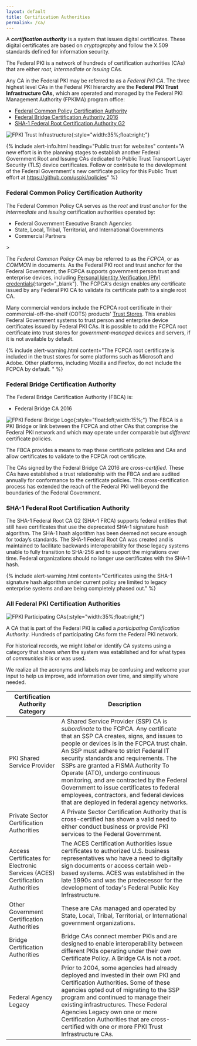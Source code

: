 ```yaml
---
layout: default
title: Certification Authorities
permalink: /ca/
---
```


A **_certification authority_** is a system that issues digital certificates. These digital certificates are based on _cryptography_ and follow the X.509 standards defined for information security.

The Federal PKI is a network of hundreds of certification authorities (CAs) that are either _root_, _intermediate_ or _issuing_ CAs. <!--Capitalize or lowercased preferred? (consistency)-->

Any CA in the Federal PKI may be referred to as a _Federal PKI CA_. The three highest level CAs in the Federal PKI hierarchy are the **Federal PKI Trust Infrastructure CAs,** which are operated and managed by the Federal PKI Management Authority (FPKIMA) program office:

* [Federal Common Policy Certification Authority](#federal-common-policy-certification-authority)
* [Federal Bridge Certification Authority 2016](#federal-bridge-certification-authority)
* [SHA-1 Federal Root Certification Authority G2](#sha-1-federal-root-certification-authority)

![FPKI Trust Infrastructure]({{site.baseurl}}/img/fpki_trust_cas.png){:style="width:35%;float:right;"}


{% include alert-info.html heading="Public trust for websites" content="A new effort is in the planning stages to establish another Federal Government Root and Issuing CAs dedicated to Public Trust Transport Layer Security (TLS) device certificates. Follow or contribute to the development of the Federal Government's new certificate policy for this Public Trust effort at https://github.com/uspki/policies" %}


### Federal Common Policy Certification Authority

The Federal Common Policy CA serves as the _root_ and _trust anchor_ for the _intermediate_ and _issuing_ certification authorities operated by:  

- Federal Government Executive Branch Agencies  
- State, Local, Tribal, Territorial, and International Governments  
- Commercial Partners 


<!--- ![Example of COMMON Serving as the Trust Anchor]({{site.baseurl}}/img/fcpca-chainV5.png){:style="width:40%;float:right;"}
*Example of COMMON as the Trust Anchor*{:style="float:right;clear:both;font-size:14px;text-align:center;margin:20px 0 0 0;width:40%;"} --->
<!--"root" that was not part of a name was lowercased above. A couple of paragraphs above it said that the FCPCA is the "root and trust anchor" (redundancy).-->  >
The _Federal Common Policy CA_ may be referred to as the _FCPCA_, or as _COMMON_ in documents. As the Federal PKI root and trust anchor for the Federal Government, the FCPCA supports government person trust and enterprise devices, including [Personal Identity Verification (PIV) credentials](https://piv.idmanagement.gov/#what-is-piv){:target="_blank"}. The FCPCA's design enables any certificate issued by any Federal PKI CA to validate its certificate path to a single root CA.<!--The single root CA is the FCPCA?-->

Many commercial vendors include the FCPCA root certificate in their commercial-off-the-shelf (COTS) products' [Trust Stores](../truststores/). This enables Federal Government systems to trust person and enterprise device certificates issued by Federal PKI CAs. It is possible to add the FCPCA root certificate into trust stores for _government-managed_ devices and servers, if it is not available by default.

{% include alert-warning.html content="The FCPCA root certificate is included in the trust stores for some platforms such as Microsoft and Adobe. Other platforms, including Mozilla and Firefox, do not include the FCPCA by default. " %}

### Federal Bridge Certification Authority

The Federal Bridge Certification Authority (FBCA) is:

- Federal Bridge CA 2016

![FPKI Federal Bridge Logo]({{site.baseurl}}/img/fbca-logo.png){:style="float:left;width:15%;"}
The FBCA is a PKI Bridge or link between the FCPCA and other CAs that comprise the Federal PKI network and which may operate under comparable but _different_ certificate policies.  

The FBCA provides a means to map these certificate policies and CAs and allow certificates to validate to the FCPCA root certificate.<!--Validating to the FCPCA root certificate" idea is stated above at "The FCPCA's design enables any certificate issued by any Federal PKI CA to validate its certificate path to a single root CA" (redundant idea).-->

<!--- ![Example of the FBCA Certification Path]({{site.baseurl}}/img/fbca-chainV2.png){:style="width:40%;float:right;"}
*Example of a FBCA Certification Path*{:style="float:right;clear:both;font-size:14px;text-align:center;margin:20px 0 0 0;width:40%;"} --->

The CAs signed by the Federal Bridge CA 2016 are _cross-certified_.  These CAs have established a trust relationship with the FBCA and are audited annually for conformance to the certificate policies.<!--Meaning Common and FBCA cert policies?--> This cross-certification process has extended the reach of the Federal PKI well beyond the boundaries of the Federal Government.

### SHA-1 Federal Root Certification Authority

The SHA-1 Federal Root CA G2 (SHA-1 FRCA) supports federal entities that still have certificates that use the deprecated SHA-1 signature hash algorithm. The SHA-1 hash algorithm has been deemed not secure enough for today’s standards.  The SHA-1 Federal Root CA was created and is maintained to facilitate backwards interoperability for those legacy systems unable to fully transition to SHA-256 and to support the migrations over time.  Federal organizations should no longer use certificates with the SHA-1 hash.  

{% include alert-warning.html content="Certificates using the SHA-1 signature hash algorithm under current policy are limited to legacy enterprise systems and are being completely phased out." %}

### All Federal PKI Certification Authorities

![FPKI Participating CAs]({{site.baseurl}}/img/participatingCAsV3.png){:style="width:35%;float:right;"}

A CA that is part of the Federal PKI is called a _participating Certification Authority_.  Hundreds of participating CAs form the Federal PKI network.<!--We say in 2nd para at top: "The Federal PKI is a network of hundreds of Certification Authorities (CAs)" (redundant idea).-->  

For historical records, we might _label_ or identify CA systems using a category that shows _when_ the system was established and for what types of _communities_ it is or was used.  

We realize all the acronyms and labels may be confusing and welcome your input to help us improve, add information over time, and simplify where needed. 

|**Certification Authority Category**|**Description**|
|-----------|---------------|
| PKI Shared Service Provider | A Shared Service Provider (SSP) CA is *subordinate* to the FCPCA.  Any certificate that an SSP CA creates, signs, and issues to people or devices is in the FCPCA trust chain. An SSP must adhere to strict Federal IT security standards and requirements.  The SSPs are granted a FISMA Authority To Operate (ATO), undergo continuous monitoring, and are contracted by the Federal Government to issue certificates to federal employees, contractors, and federal devices that are deployed in federal agency networks. |
| Private Sector Certification Authorities | A Private Sector Certification Authority that is cross-certified has shown a valid need to either conduct business or provide PKI services to the Federal Government. |
| Access Certificates for Electronic Services (ACES) Certification Authorities | The ACES Certification Authorities issue certificates to authorized U.S. business representatives who have a need to digitally sign documents or access certain web-based systems.  ACES was established in the late 1990s and was the predecessor for the development of today's Federal Public Key Infrastructure. |
| Other Government Certification Authorities | These are CAs managed and operated by State, Local, Tribal, Territorial, or International government organizations. |
| Bridge Certification Authorities | Bridge CAs connect member PKIs and are designed to enable interoperability between different PKIs operating under their own Certificate Policy. A Bridge CA is not a _root_. |
| Federal Agency Legacy | Prior to 2004, some agencies had already deployed and invested in their own PKI and Certification Authorities. Some of these agencies opted out of migrating to the SSP program and continued to manage their existing infrastructures. These Federal Agencies Legacy own one or more Certification Authorities that are cross-certified with one or more FPKI Trust Infrastructure CAs.|
